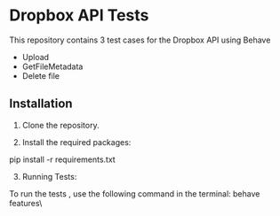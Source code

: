 # Dropbox API Tests

This repository contains 3 test cases for the Dropbox API using Behave
- Upload 
- GetFileMetadata 
- Delete file

## Installation

1. Clone the repository.

2. Install the required packages:
   
 pip install -r requirements.txt

3. Running Tests:

To run the tests , use the following command in the terminal:
behave features\
